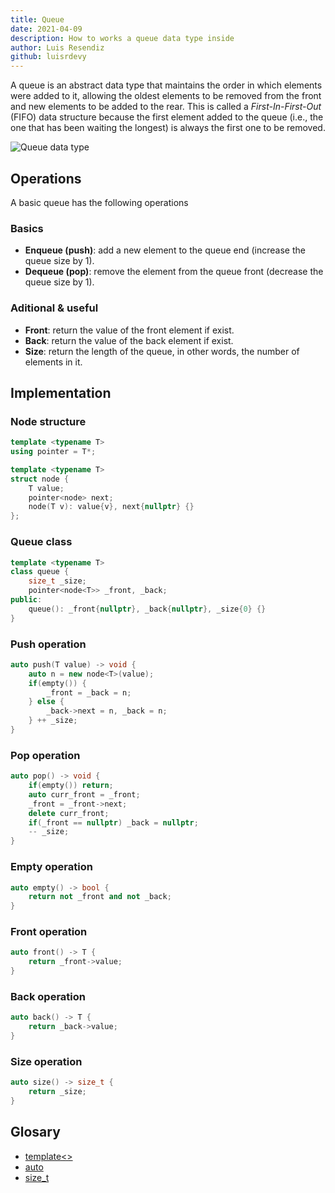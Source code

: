 ```yaml
---
title: Queue
date: 2021-04-09
description: How to works a queue data type inside
author: Luis Resendiz
github: luisrdevy
---
```


A queue is an abstract data type that maintains the order in which elements were added to it, allowing the oldest elements to be removed from the front and new elements to be added to the rear. This is called a *First-In-First-Out* (FIFO) data structure because the first element added to the queue (i.e., the one that has been waiting the longest) is always the first one to be removed.

![Queue data type](./images/queue001.png)

## Operations
A basic queue has the following operations

### Basics

- **Enqueue (push)**: add a new element to the queue end (increase the queue size by 1).
- **Dequeue (pop)**: remove the element from the queue front (decrease the queue size by 1).

### Aditional & useful

- **Front**: return the value of the front element if exist.
- **Back**: return the value of the back element if exist.
- **Size**: return the length of the queue, in other words, the number of elements in it.

## Implementation

### Node structure
```cpp
template <typename T>
using pointer = T*;

template <typename T>
struct node {
    T value;
    pointer<node> next;
    node(T v): value{v}, next{nullptr} {}
};
```

### Queue class
```cpp
template <typename T>
class queue {
    size_t _size;
    pointer<node<T>> _front, _back;
public:
    queue(): _front{nullptr}, _back{nullptr}, _size{0} {}
}
```

### Push operation
```cpp
auto push(T value) -> void {
	auto n = new node<T>(value);
	if(empty()) {
		_front = _back = n;
	} else {
		_back->next = n, _back = n;
	} ++ _size;
}
```

### Pop operation
```cpp
auto pop() -> void {
	if(empty()) return;
	auto curr_front = _front;
	_front = _front->next;
	delete curr_front;
	if(_front == nullptr) _back = nullptr;
	-- _size;
}
```

### Empty operation
```cpp
auto empty() -> bool {
	return not _front and not _back;
}
```

### Front operation
```cpp
auto front() -> T {
	return _front->value;
}
```

### Back operation
```cpp
auto back() -> T {
	return _back->value;
}
```

### Size operation
```cpp
auto size() -> size_t {
	return _size;
}
```

## Glosary
- [template<>](https://en.cppreference.com/w/cpp/language/templates)
- [auto](https://en.cppreference.com/w/cpp/language/auto)
- [size_t](https://en.cppreference.com/w/cpp/types/size_t)